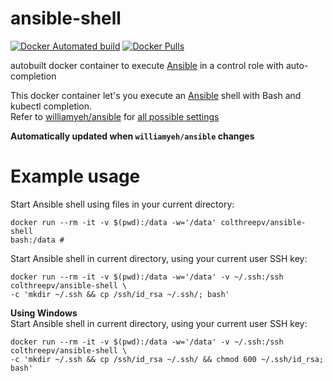 ansible-shell
=============
[![Docker Automated build](https://img.shields.io/docker/automated/colthreepv/ansible-shell.svg?style=for-the-badge&maxAge=3600)]()
[![Docker Pulls](https://img.shields.io/docker/pulls/colthreepv/ansible-shell.svg?style=for-the-badge&maxAge=600)]()  

autobuilt docker container to execute [Ansible][3] in a control role with auto-completion

This docker container let's you execute an [Ansible][3] shell with Bash and kubectl completion.  
Refer to [williamyeh/ansible][1] for [all possible settings][2]

[1]: https://github.com/William-Yeh/docker-ansible
[2]: https://github.com/William-Yeh/docker-ansible#for-the-impatient
[3]: http://docs.ansible.com/ansible/latest/index.html

**Automatically updated when `williamyeh/ansible` changes**

# Example usage
Start Ansible shell using files in your current directory:  
```shell
docker run --rm -it -v $(pwd):/data -w='/data' colthreepv/ansible-shell
bash:/data # 
```

Start Ansible shell in current directory, using your current user SSH key:
```shell
docker run --rm -it -v $(pwd):/data -w='/data' -v ~/.ssh:/ssh colthreepv/ansible-shell \
-c 'mkdir ~/.ssh && cp /ssh/id_rsa ~/.ssh/; bash'
```

**Using Windows**  
Start Ansible shell in current directory, using your current user SSH key:
```shell
docker run --rm -it -v $(pwd):/data -w='/data' -v ~/.ssh:/ssh colthreepv/ansible-shell \
-c 'mkdir ~/.ssh && cp /ssh/id_rsa ~/.ssh/ && chmod 600 ~/.ssh/id_rsa; bash'
```

